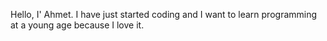 Hello, I' Ahmet. I have just started coding and I want to learn programming at a young age because I love it.

